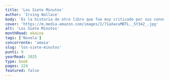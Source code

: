 ```yaml
---
title: 'Los Siete Minutos'
author: 'Irving Wallace'
body: 'Es la historia de otro libro que fue muy criticado por sus connotaciones sexuales `Los siete minutos` es el nombre de ese libro y le da título al libro, que lío no? Bueno, el caso es que el libro es llevado a juicio porque es retirado temporalmente del mercado por ser considerado pornográfico. Sin embargo, este libro es malinterpretado porque sólo trata de descubrir sin pudor la sexualidad vivida por cualquier mujer, tan sentida y tan pura que es un arte poder expresarla.'
cover: 'https://m.media-amazon.com/images/I/71aXacuMBTL._SY342_.jpg'
alt: 'Los Siete Minutos'
monthRead: ekaina
tags: ['Novela']
concorrente: 'amaia'
slug: 'los-siete-minutos'
punti: 9
yearRead: 2025
type: book
pages: 224
featured: false
---
```

